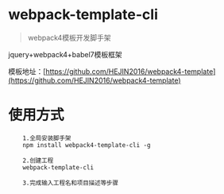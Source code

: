 # webpack-template-cli

> webpack4模板开发脚手架

jquery+webpack4+babel7模板框架

模板地址：[https://github.com/HEJIN2016/webpack4-template](https://github.com/HEJIN2016/webpack4-template)



# 使用方式
```
    1.全局安装脚手架
    npm install webpack4-template-cli -g
    
    2.创建工程
    webpack-template-cli
    
    3.完成输入工程名和项目描述等步骤
```

